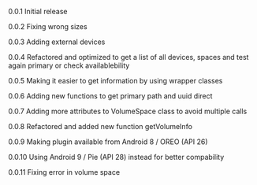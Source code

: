 0.0.1
Initial release

0.0.2
Fixing wrong sizes

0.0.3
Adding external devices

0.0.4
Refactored and optimized to get a list of all devices, spaces and test again primary or check availablebility

0.0.5
Making it easier to get information by using wrapper classes

0.0.6
Adding new functions to get primary path and uuid direct

0.0.7
Adding more attributes to VolumeSpace class to avoid multiple calls

0.0.8
Refactored and added new function getVolumeInfo

0.0.9
Making plugin available from Android 8 / OREO (API 26)

0.0.10
Using Android 9 / Pie (API 28) instead for better compability

0.0.11
Fixing error in volume space 